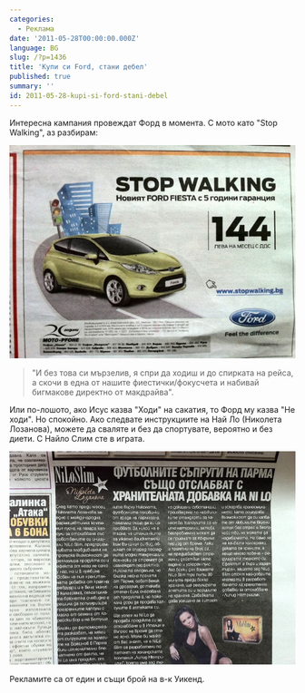 ```yaml
---
categories:
  - Реклама
date: '2011-05-28T00:00:00.000Z'
language: BG
slug: /?p=1436
title: 'Купи си Ford, стани дебел'
published: true
summary: ''
id: 2011-05-28-kupi-si-ford-stani-debel
---
```


Интересна кампания провеждат Форд в момента. С мото като "Stop Walking", аз разбирам: 

![](https://raw.githubusercontent.com/kirilchristov/blog_images/main/2011/05/IMG_1009-e1306598135155.jpg)

> "И без това си мързелив, я спри да ходиш и до спирката на рейса, а скочи в една от нашите фиестички/фокусчета и набивай бигмакове директно от макдрайва".


Или по-лошото, ако Исус казва "Ходи" на сакатия, то Форд му казва "Не ходи". Но спокойно. Ако следвате инструкциите на Най Ло (Николета Лозанова), можете да сваляте и без да спортувате, вероятно и без диети. С Найло Слим сте в играта. 

![](https://raw.githubusercontent.com/kirilchristov/blog_images/main/2011/05/IMG_1010.jpg)

 Рекламите са от един и същи брой на в-к Уикенд.
